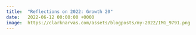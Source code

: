 ```yaml
---
title:  "Reflections on 2022: Growth 20"
date:   2022-06-12 00:00:00 +0000
image:  https://clarknarvas.com/assets/blogposts/my-2022/IMG_9791.png
---
```

